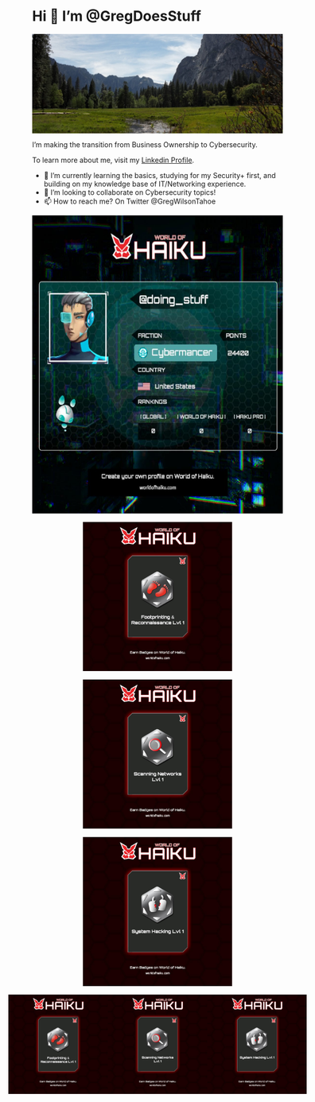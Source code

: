 # Hi 👋 I’m @GregDoesStuff

<p align="center" style="height:200px; overflow: hidden;">
  <img src="Yosemite.jpg" style="height; 50%; width=900px; display: block; margin: 0 auto; alt="Yosemite Valley :)">
</p>
<p>
I’m making the transition from Business Ownership to  Cybersecurity.
<p>To learn more about me, visit my <a href="https://www.linkedin.com/in/gregdoesstuff/">Linkedin Profile</a>.
</p>

- 🌱 I’m currently learning the basics, studying for my Security+ first, and building on my knowledge base of IT/Networking experience.
- 💞️ I’m looking to collaborate on Cybersecurity topics!
- 📫 How to reach me? On Twitter @GregWilsonTahoe

<p align="center">
  <img src="2-16-2023 7-52-03 PM.jpg" height="600px" width="600px" >
</p>
<p>
<p align="center">
  <img src="2-17-2023 6-11-49 PM.jpg" height="300px" width="auto" >
<p align="center">
  <img src="2-17-2023 6-12-01 PM.jpg" height="300px" width="auto" >
<p align="center">
  <img src="2-17-2023 6-12-08 PM.jpg" height="300px" width="auto" >
<p>
<div style="display: flex; justify-content: center;">
  <img src="2-17-2023 6-11-49 PM.jpg" style="height: auto; width: 200px;">
  <img src="2-17-2023 6-12-01 PM.jpg" style="height: auto; width: 200px;">
  <img src="2-17-2023 6-12-08 PM.jpg" style="height: auto; width: 200px;">
</div>

<!---
GregDoesStuff/GregDoesStuff is a ✨ special ✨ repository because its `README.md` (this file) appears on your GitHub profile.
You can click the Preview link to take a look at your changes.
--->
